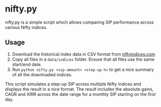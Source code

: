 # nifty.py
nifty.py is a simple script which allows comparing SIP performance across various Nifty indices.

## Usage
1. Download the historical index data in CSV format from [niftyindices.com](https://niftyindices.com/reports/historical-data)
1. Copy all files in a `data/indices` folder. Ensure that all files use the same start/end date.
1. Run `python nifty.py <sip-amount> <step-up-%>` to get a nice summary of all the downloaded indices.

This script simulates a step-up SIP across multiple Nifty indices and displays the result in a nice format. The result includes the absolute gains, CAGR and XIRR across the date range for a monthly SIP starting on the first day.